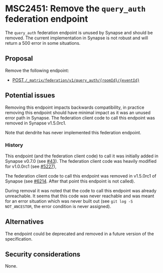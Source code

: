# MSC2451: Remove the `query_auth` federation endpoint

The `query_auth` federation endpoint is unused by Synapse and should be removed.
The current implementation in Synapse is not robust and will return a 500 error
in some situations.

## Proposal

Remove the following endpoint:

* [POST `/_matrix/federation/v1/query_auth/{roomId}/{eventId}`](https://matrix.org/docs/spec/server_server/r0.1.3#post-matrix-federation-v1-query-auth-roomid-eventid)

## Potential issues

Removing this endpoint impacts backwards compatibility, in practice removing
this endpoint should have minimal impact as it was an unused error path in
Synapse. The federation client code to call this endpoint was removed in Synapse
v1.5.0rc1.

Note that dendrite has never implemented this federation endpoint.

### History

This endpoint (and the federation client code) to call it was initially
added in Synapse v0.7.0 (see [#43](https://github.com/matrix-org/synapse/pull/43)).
The federation client code was heavily modified for v1.0.0rc1 (see
[#5227](https://github.com/matrix-org/synapse/pull/5227/)),

The federation client code to call this endpoint was removed in v1.5.0rc1 of
Synapse (see [#6214](https://github.com/matrix-org/synapse/pull/6214). After
that point this endpoint is not called).

During removal it was noted that the code to call this endpoint was already
unreachable. It seems that this code was never reachable and was meant for an
error situation which was never built out (see `git log -S NOT_ANCESTOR`, the
error condition is never assigned).

## Alternatives

The endpoint could be deprecated and removed in a future version of the specification.

## Security considerations

None.

